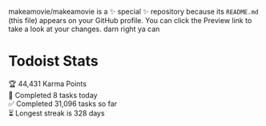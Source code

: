 makeamovie/makeamovie is a ✨ special ✨ repository because its `README.md` (this file) appears on your GitHub profile.
You can click the Preview link to take a look at your changes. darn right ya can

# Todoist Stats

<!-- TODO-IST:START -->
🏆  44,431 Karma Points           
🌸  Completed 8 tasks today           
✅  Completed 31,096 tasks so far           
⏳  Longest streak is 328 days
<!-- TODO-IST:END -->